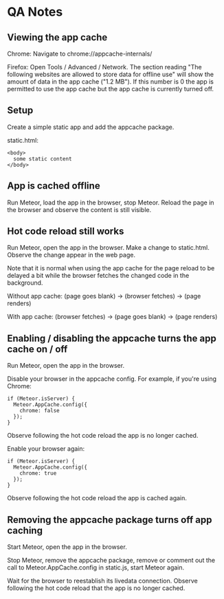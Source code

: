 # QA Notes

## Viewing the app cache

Chrome: Navigate to chrome://appcache-internals/

Firefox: Open Tools / Advanced / Network.  The section reading "The
following websites are allowed to store data for offline use" will
show the amount of data in the app cache ("1.2 MB").  If this number
is 0 the app is permitted to use the app cache but the app cache is
currently turned off.


## Setup

Create a simple static app and add the appcache package.

static.html:

````
<body>
  some static content
</body>
````


## App is cached offline

Run Meteor, load the app in the browser, stop Meteor.  Reload the page
in the browser and observe the content is still visible.


## Hot code reload still works

Run Meteor, open the app in the browser.  Make a change to
static.html.  Observe the change appear in the web page.

Note that it is normal when using the app cache for the page reload to
be delayed a bit while the browser fetches the changed code in the
background.

Without app cache: (page goes blank) -> (browser fetches) -> (page renders)

With app cache: (browser fetches) -> (page goes blank) -> (page renders)


## Enabling / disabling the appcache turns the app cache on / off

Run Meteor, open the app in the browser.

Disable your browser in the appcache config.  For example, if you're
using Chrome:

````
if (Meteor.isServer) {
  Meteor.AppCache.config({
    chrome: false
  });
}
````

Observe following the hot code reload the app is no longer cached.

Enable your browser again:

````
if (Meteor.isServer) {
  Meteor.AppCache.config({
    chrome: true
  });
}
````

Observe following the hot code reload the app is cached again.


## Removing the appcache package turns off app caching

Start Meteor, open the app in the browser.

Stop Meteor, remove the appcache package, remove or comment out the
call to Meteor.AppCache.config in static.js, start Meteor again.

Wait for the browser to reestablish its livedata connection.  Observe
following the hot code reload that the app is no longer cached.
